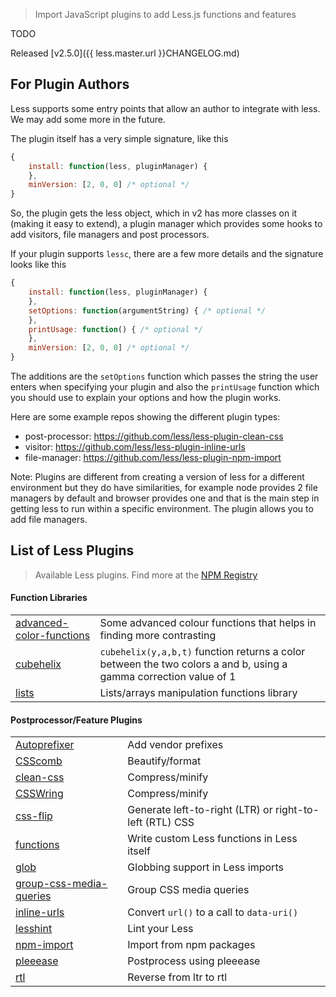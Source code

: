 > Import JavaScript plugins to add Less.js functions and features

TODO

Released [v2.5.0]({{ less.master.url }}CHANGELOG.md)


For Plugin Authors
--------------------------

Less supports some entry points that allow an author to integrate with less. We may add some more in the future.

The plugin itself has a very simple signature, like this
```js
{
    install: function(less, pluginManager) {
    },
    minVersion: [2, 0, 0] /* optional */
}
```
So, the plugin gets the less object, which in v2 has more classes on it (making it easy to extend), a plugin manager which provides some hooks to add visitors, file managers and post processors.

If your plugin supports `lessc`, there are a few more details and the signature looks like this

```js
{
    install: function(less, pluginManager) {
    },
    setOptions: function(argumentString) { /* optional */
    },
    printUsage: function() { /* optional */
    },
    minVersion: [2, 0, 0] /* optional */
}
```
The additions are the `setOptions` function which passes the string the user enters when specifying your plugin and also the `printUsage` function which you should use to explain your options and how the plugin works.

Here are some example repos showing the different plugin types:
 - post-processor: https://github.com/less/less-plugin-clean-css
 - visitor: https://github.com/less/less-plugin-inline-urls
 - file-manager: https://github.com/less/less-plugin-npm-import

Note: Plugins are different from creating a version of less for a different environment but they do have similarities, for example node provides 2 file managers by default and browser provides one and that is the main step in getting less to run within a specific environment. The plugin allows you to add file managers.


## List of Less Plugins

> Available Less plugins. Find more at the [NPM Registry](https://www.npmjs.com/search?q=%22less-plugin%22)

#### Function Libraries
| | |
|---|---|
| [advanced-color-functions](https://github.com/less/less-plugin-advanced-color-functions/) | Some advanced colour functions that helps in finding more contrasting 
| [cubehelix](https://github.com/bassjobsen/less-plugin-cubehelix) | `cubehelix(y,a,b,t)` function returns a color between the two colors a and b, using a gamma correction value of 1
| [lists](https://github.com/seven-phases-max/less-plugin-lists) | Lists/arrays manipulation functions library

#### Postprocessor/Feature Plugins
| | |
|---|---|
| [Autoprefixer](https://github.com/less/less-plugin-autoprefix) | Add vendor prefixes
| [CSScomb](https://github.com/bassjobsen/less-plugin-csscomb/) | Beautify/format
| [clean-css](https://github.com/less/less-plugin-clean-css) | Compress/minify
| [CSSWring](https://github.com/bassjobsen/less-plugin-csswring) | Compress/minify
| [css-flip](https://github.com/bassjobsen/less-plugin-css-flip) | Generate left-to-right (LTR) or right-to-left (RTL) CSS
| [functions](https://github.com/seven-phases-max/less-plugin-functions) | Write custom Less functions in Less itself
| [glob](https://github.com/just-boris/less-plugin-glob) | Globbing support in Less imports
| [group-css-media-queries](https://github.com/bassjobsen/less-plugin-group-css-media-queries) | Group CSS media queries
| [inline-urls](https://github.com/less/less-plugin-inline-urls) | Convert `url()` to a call to `data-uri()`
| [lesshint](https://github.com/lesshint/lesshint) | Lint your Less
| [npm-import](https://github.com/less/less-plugin-npm-import) | Import from npm packages
| [pleeease](https://github.com/bassjobsen/less-plugin-pleeease) | Postprocess using pleeease
| [rtl](https://github.com/less/less-plugin-rtl) | Reverse from ltr to rtl
